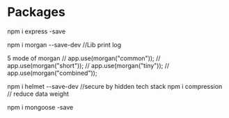# Packages

npm i express -save

npm i morgan --save-dev //Lib print log

5 mode of morgan
// app.use(morgan("common"));
// app.use(morgan("short"));
// app.use(morgan("tiny"));
// app.use(morgan("combined"));

npm i helmet --save-dev //secure by hidden tech stack
npm i compression // reduce data weight

npm i mongoose -save
